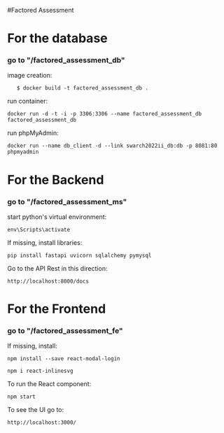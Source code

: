 
#Factored Assessment
# For the database
### go to "/factored_assessment_db"

image creation: 
```
   $ docker build -t factored_assessment_db . 
```
run container:
```
docker run -d -t -i -p 3306:3306 --name factored_assessment_db factored_assessment_db
```
run phpMyAdmin:
```
docker run --name db_client -d --link swarch2022ii_db:db -p 8081:80 phpmyadmin
``` 

# For the Backend
### go to "/factored_assessment_ms"

start python's virtual environment:
```
env\Scripts\activate 
```
If missing, install libraries:
```
pip install fastapi uvicorn sqlalchemy pymysql
```
Go to the API Rest in this direction:
```
http://localhost:8000/docs
```

# For the Frontend
### go to "/factored_assessment_fe"

If missing, install:
```
npm install --save react-modal-login  
```
```
npm i react-inlinesvg
```
To run the React component:
```
npm start
```
To see the UI go to:
```
http://localhost:3000/
```
